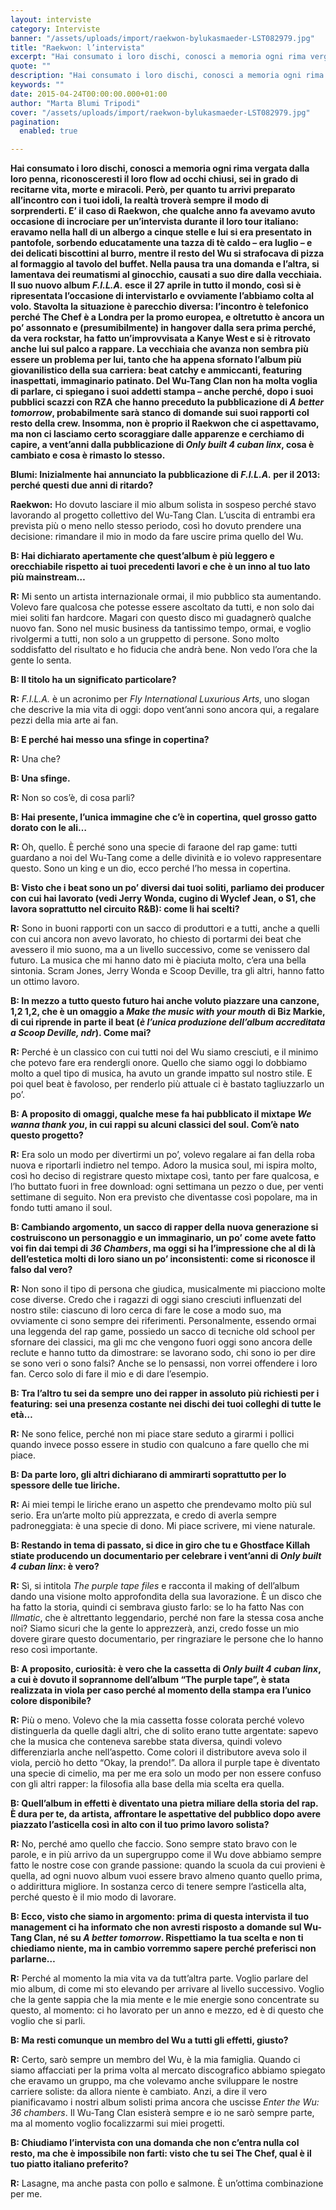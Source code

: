 ```yaml
---
layout: interviste
category: Interviste
banner: "/assets/uploads/import/raekwon-bylukasmaeder-LST082979.jpg"
title: "Raekwon: l’intervista"
excerpt: "Hai consumato i loro dischi, conosci a memoria ogni rima vergata dalla loro penna, riconosceresti il loro flow ad occhi chiusi, sei in grado di recitarne vita, morte e miracoli. Però, per quanto tu arrivi preparato all’incontro con i tuoi idoli, la realtà troverà sempre il modo di sorprenderti. E’ il caso di Raekwon, che…"
quote: ""
description: "Hai consumato i loro dischi, conosci a memoria ogni rima vergata dalla loro penna, riconosceresti il loro flow ad occhi chiusi, sei in grado di recitarne vita, morte e miracoli. Però, per quanto tu arrivi preparato all’incontro con i tuoi idoli, la realtà troverà sempre il modo di sorprenderti. E’ il caso di Raekwon, che…"
keywords: ""
date: 2015-04-24T00:00:00.000+01:00
author: "Marta Blumi Tripodi"
cover: "/assets/uploads/import/raekwon-bylukasmaeder-LST082979.jpg"
pagination:
  enabled: true

---
```


[](https://hotmc.com/wp-content/uploads/2015/04/raekwon-bylukasmaeder-LST082979.jpg) **Hai consumato i loro dischi, conosci a memoria ogni rima vergata dalla loro penna, riconosceresti il loro flow ad occhi chiusi, sei in grado di recitarne vita, morte e miracoli. Però, per quanto tu arrivi preparato all’incontro con i tuoi idoli, la realtà troverà sempre il modo di sorprenderti. E’ il caso di Raekwon, che qualche anno fa avevamo avuto occasione di incrociare per un’intervista durante il loro tour italiano: eravamo nella hall di un albergo a cinque stelle e lui si era presentato in pantofole, sorbendo educatamente una tazza di tè caldo – era luglio – e dei delicati biscottini al burro, mentre il resto del Wu si strafocava di pizza al formaggio al tavolo del buffet. Nella pausa tra una domanda e l’altra, si lamentava dei reumatismi al ginocchio, causati a suo dire dalla vecchiaia. Il suo nuovo album _F.I.L.A._ esce il 27 aprile in tutto il mondo, così si è ripresentata l’occasione di intervistarlo e ovviamente l’abbiamo colta al volo. Stavolta la situazione è parecchio diversa: l’incontro è telefonico perché The Chef è a Londra per la promo europea, e oltretutto è ancora un po’ assonnato e (presumibilmente) in hangover dalla sera prima perché, da vera rockstar, ha fatto un’improvvisata a Kanye West e si è ritrovato anche lui sul palco a rappare. La vecchiaia che avanza non sembra più essere un problema per lui, tanto che ha appena sfornato l’album più giovanilistico della sua carriera: beat catchy e ammiccanti, featuring inaspettati, immaginario patinato. Del Wu-Tang Clan non ha molta voglia di parlare, ci spiegano i suoi addetti stampa – anche perché, dopo i suoi pubblici scazzi con RZA che hanno preceduto la pubblicazione di _A better tomorrow_, probabilmente sarà stanco di domande sui suoi rapporti col resto della crew. Insomma, non è proprio il Raekwon che ci aspettavamo, ma non ci lasciamo certo scoraggiare dalle apparenze e cerchiamo di capire, a vent’anni dalla pubblicazione di _Only built 4 cuban linx_, cosa è cambiato e cosa è rimasto lo stesso.** 

**Blumi: Inizialmente hai annunciato la pubblicazione di _F.I.L.A._ per il 2013: perché questi due anni di ritardo?**

**Raekwon:** Ho dovuto lasciare il mio album solista in sospeso perché stavo lavorando al progetto collettivo del Wu-Tang Clan. L’uscita di entrambi era prevista più o meno nello stesso periodo, così ho dovuto prendere una decisione: rimandare il mio in modo da fare uscire prima quello del Wu.

**B: Hai dichiarato apertamente che quest’album è più leggero e orecchiabile rispetto ai tuoi precedenti lavori e che è un inno al tuo lato più mainstream…**

**R:** Mi sento un artista internazionale ormai, il mio pubblico sta aumentando. Volevo fare qualcosa che potesse essere ascoltato da tutti, e non solo dai miei soliti fan hardcore. Magari con questo disco mi guadagnerò qualche nuovo fan. Sono nel music business da tantissimo tempo, ormai, e voglio rivolgermi a tutti, non solo a un gruppetto di persone. Sono molto soddisfatto del risultato e ho fiducia che andrà bene. Non vedo l’ora che la gente lo senta.

**B: Il titolo ha un significato particolare?**

**R:** _F.I.L.A._ è un acronimo per _Fly International Luxurious Arts_, uno slogan che descrive la mia vita di oggi: dopo vent’anni sono ancora qui, a regalare pezzi della mia arte ai fan.

**B: E perché hai messo una sfinge in copertina?**

**R:** Una che?

**B: Una sfinge.**

**R:** Non so cos’è, di cosa parli?

**B: Hai presente, l’unica immagine che c’è in copertina, quel grosso gatto dorato con le ali…**

**R:** Oh, quello. È perché sono una specie di faraone del rap game: tutti guardano a noi del Wu-Tang come a delle divinità e io volevo rappresentare questo. Sono un king e un dio, ecco perché l’ho messa in copertina.

**B: Visto che i beat sono un po’ diversi dai tuoi soliti, parliamo dei producer con cui hai lavorato (vedi Jerry Wonda, cugino di Wyclef Jean, o S1, che lavora soprattutto nel circuito R&B): come li hai scelti?**

**R:** Sono in buoni rapporti con un sacco di produttori e a tutti, anche a quelli con cui ancora non avevo lavorato, ho chiesto di portarmi dei beat che avessero il mio suono, ma a un livello successivo, come se venissero dal futuro. La musica che mi hanno dato mi è piaciuta molto, c’era una bella sintonia. Scram Jones, Jerry Wonda e Scoop Deville, tra gli altri, hanno fatto un ottimo lavoro.

**B: In mezzo a tutto questo futuro hai anche voluto piazzare una canzone, 1,2 1,2, che è un omaggio a _Make the music with your mouth_ di Biz Markie, di cui riprende in parte il beat (_è l’unica produzione dell’album accreditata a Scoop Deville, ndr_). Come mai?**

**R:** Perché è un classico con cui tutti noi del Wu siamo cresciuti, e il minimo che potevo fare era rendergli onore. Quello che siamo oggi lo dobbiamo molto a quel tipo di musica, ha avuto un grande impatto sul nostro stile. E poi quel beat è favoloso, per renderlo più attuale ci è bastato tagliuzzarlo un po’.

**B: A proposito di omaggi, qualche mese fa hai pubblicato il mixtape _We wanna thank you_, in cui rappi su alcuni classici del soul. Com’è nato questo progetto?**

**R:** Era solo un modo per divertirmi un po’, volevo regalare ai fan della roba nuova e riportarli indietro nel tempo. Adoro la musica soul, mi ispira molto, così ho deciso di registrare questo mixtape così, tanto per fare qualcosa, e l’ho buttato fuori in free download: ogni settimana un pezzo o due, per venti settimane di seguito. Non era previsto che diventasse così popolare, ma in fondo tutti amano il soul.

**B: Cambiando argomento, un sacco di rapper della nuova generazione si costruiscono un personaggio e un immaginario, un po’ come avete fatto voi fin dai tempi di _36 Chambers_, ma oggi si ha l’impressione che al di là dell’estetica molti di loro siano un po’ inconsistenti: come si riconosce il falso dal vero?**

**R:** Non sono il tipo di persona che giudica, musicalmente mi piacciono molte cose diverse. Credo che i ragazzi di oggi siano cresciuti influenzati del nostro stile: ciascuno di loro cerca di fare le cose a modo suo, ma ovviamente ci sono sempre dei riferimenti. Personalmente, essendo ormai una leggenda del rap game, possiedo un sacco di tecniche old school per sfornare dei classici, ma gli mc che vengono fuori oggi sono ancora delle reclute e hanno tutto da dimostrare: se lavorano sodo, chi sono io per dire se sono veri o sono falsi? Anche se lo pensassi, non vorrei offendere i loro fan. Cerco solo di fare il mio e di dare l’esempio.

**B: Tra l’altro tu sei da sempre uno dei rapper in assoluto più richiesti per i featuring: sei una presenza costante nei dischi dei tuoi colleghi di tutte le età…**

**R:** Ne sono felice, perché non mi piace stare seduto a girarmi i pollici quando invece posso essere in studio con qualcuno a fare quello che mi piace.

**B: Da parte loro, gli altri dichiarano di ammirarti soprattutto per lo spessore delle tue liriche.**

**R:** Ai miei tempi le liriche erano un aspetto che prendevamo molto più sul serio. Era un’arte molto più apprezzata, e credo di averla sempre padroneggiata: è una specie di dono. Mi piace scrivere, mi viene naturale.

**B: Restando in tema di passato, si dice in giro che tu e Ghostface Killah stiate producendo un documentario per celebrare i vent’anni di _Only built 4 cuban linx_: è vero?**

**R:** Sì, si intitola _The purple tape files_ e racconta il making of dell’album dando una visione molto approfondita della sua lavorazione. È un disco che ha fatto la storia, quindi ci sembrava giusto farlo: se lo ha fatto Nas con _Illmatic_, che è altrettanto leggendario, perché non fare la stessa cosa anche noi? Siamo sicuri che la gente lo apprezzerà, anzi, credo fosse un mio dovere girare questo documentario, per ringraziare le persone che lo hanno reso così importante.

**B: A proposito, curiosità: è vero che la cassetta di _Only built 4 cuban linx_, a cui è dovuto il soprannome dell’album “The purple tape”, è stata realizzata in viola per caso perché al momento della stampa era l’unico colore disponibile?**

**R:** Più o meno. Volevo che la mia cassetta fosse colorata perché volevo distinguerla da quelle dagli altri, che di solito erano tutte argentate: sapevo che la musica che conteneva sarebbe stata diversa, quindi volevo differenziarla anche nell’aspetto. Come colori il distributore aveva solo il viola, perciò ho detto “Okay, la prendo!”. Da allora il purple tape è diventato una specie di cimelio, ma per me era solo un modo per non essere confuso con gli altri rapper: la filosofia alla base della mia scelta era quella.

**B: Quell’album in effetti è diventato una pietra miliare della storia del rap. È dura per te, da artista, affrontare le aspettative del pubblico dopo avere piazzato l’asticella così in alto con il tuo primo lavoro solista?**

**R:** No, perché amo quello che faccio. Sono sempre stato bravo con le parole, e in più arrivo da un supergruppo come il Wu dove abbiamo sempre fatto le nostre cose con grande passione: quando la scuola da cui provieni è quella, ad ogni nuovo album vuoi essere bravo almeno quanto quello prima, o addirittura migliore. In sostanza cerco di tenere sempre l’asticella alta, perché questo è il mio modo di lavorare.

**B: Ecco, visto che siamo in argomento: prima di questa intervista il tuo management ci ha informato che non avresti risposto a domande sul Wu-Tang Clan, né su _A better tomorrow_. Rispettiamo la tua scelta e non ti chiediamo niente, ma in cambio vorremmo sapere perché preferisci non parlarne…**

**R:** Perché al momento la mia vita va da tutt’altra parte. Voglio parlare del mio album, di come mi sto elevando per arrivare al livello successivo. Voglio che la gente sappia che la mia mente e le mie energie sono concentrate su questo, al momento: ci ho lavorato per un anno e mezzo, ed è di questo che voglio che si parli.

**B: Ma resti comunque un membro del Wu a tutti gli effetti, giusto?**

**R:** Certo, sarò sempre un membro del Wu, è la mia famiglia. Quando ci siamo affacciati per la prima volta al mercato discografico abbiamo spiegato che eravamo un gruppo, ma che volevamo anche sviluppare le nostre carriere soliste: da allora niente è cambiato. Anzi, a dire il vero pianificavamo i nostri album solisti prima ancora che uscisse _Enter the Wu: 36 chambers_. Il Wu-Tang Clan esisterà sempre e io ne sarò sempre parte, ma al momento voglio focalizzarmi sui miei progetti.

**B: Chiudiamo l’intervista con una domanda che non c’entra nulla col resto, ma che è impossibile non farti: visto che tu sei The Chef, qual è il tuo piatto italiano preferito?**

**R:** Lasagne, ma anche pasta con pollo e salmone. È un’ottima combinazione per me.